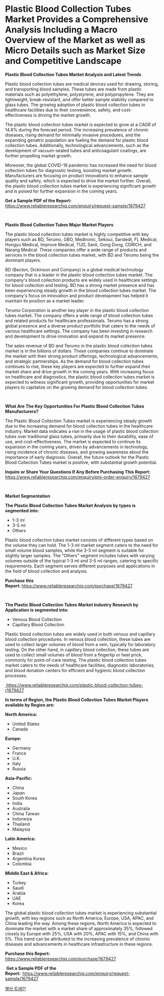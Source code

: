 <p><h1>Plastic Blood Collection Tubes Market Provides a Comprehensive Analysis Including a Macro Overview of the Market as well as Micro Details such as Market Size and Competitive Landscape</h1></p><p><strong>Plastic Blood Collection Tubes Market Analysis and Latest Trends</strong></p>
<p><p>Plastic blood collection tubes are medical devices used for drawing, storing, and transporting blood samples. These tubes are made from plastic materials such as polyethylene, polystyrene, and polypropylene. They are lightweight, break-resistant, and offer better sample stability compared to glass tubes. The growing adoption of plastic blood collection tubes in healthcare facilities due to their convenience, safety, and cost-effectiveness is driving the market growth.</p><p>The plastic blood collection tubes market is expected to grow at a CAGR of 14.8% during the forecast period. The increasing prevalence of chronic diseases, rising demand for minimally invasive procedures, and the expanding geriatric population are fueling the demand for plastic blood collection tubes. Additionally, technological advancements, such as the development of vacuum-sealed tubes and anticoagulant coatings, are further propelling market growth.</p><p>Moreover, the global COVID-19 pandemic has increased the need for blood collection tubes for diagnostic testing, boosting market growth. Manufacturers are focusing on product innovations to enhance sample quality and safety, which is expected to drive the market further. Overall, the plastic blood collection tubes market is experiencing significant growth and is poised for further expansion in the coming years.</p></p>
<p><strong>Get a Sample PDF of the Report:&nbsp;</strong> <a href="https://www.reliableresearchiq.com/enquiry/request-sample/1679427">https://www.reliableresearchiq.com/enquiry/request-sample/1679427</a></p>
<p>&nbsp;</p>
<p><strong>Plastic Blood Collection Tubes Major Market Players</strong></p>
<p><p>The plastic blood collection tubes market is highly competitive with key players such as BD, Terumo, GBO, Medtronic, Sekisui, Sarstedt, FL Medical, Hongyu Medical, Improve Medical, TUD, Sanli, Gong Dong, CDRICH, and Narang Medical. These companies offer a wide range of products and services in the blood collection tubes market, with BD and Terumo being the dominant players.</p><p>BD (Becton, Dickinson and Company) is a global medical technology company that is a leader in the plastic blood collection tubes market. The company's blood collection products are widely used in healthcare settings for blood collection and testing. BD has a strong market presence and has been experiencing steady growth in the blood collection tubes market. The company's focus on innovation and product development has helped it maintain its position as a market leader.</p><p>Terumo Corporation is another key player in the plastic blood collection tubes market. The company offers a wide range of blood collection tubes and related products for healthcare professionals. Terumo has a strong global presence and a diverse product portfolio that caters to the needs of various healthcare settings. The company has been investing in research and development to drive innovation and expand its market presence.</p><p>The sales revenue of BD and Terumo in the plastic blood collection tubes market is in the billions of dollars. These companies continue to dominate the market with their strong product offerings, technological advancements, and strategic partnerships. As the demand for blood collection tubes continues to rise, these key players are expected to further expand their market share and drive growth in the coming years. With increasing focus on healthcare and diagnostics, the plastic blood collection tubes market is expected to witness significant growth, providing opportunities for market players to capitalize on the growing demand for blood collection tubes.</p></p>
<p>&nbsp;</p>
<p><strong>What Are The Key Opportunities For Plastic Blood Collection Tubes Manufacturers?</strong></p>
<p><p>The Plastic Blood Collection Tubes market is experiencing steady growth due to the increasing demand for blood collection tubes in the healthcare industry. Market data indicates a rise in the usage of plastic blood collection tubes over traditional glass tubes, primarily due to their durability, ease of use, and cost-effectiveness. The market is expected to continue its expansion in the coming years, driven by advancements in technology, rising incidence of chronic diseases, and growing awareness about the importance of early diagnosis. Overall, the future outlook for the Plastic Blood Collection Tubes market is positive, with substantial growth potential.</p></p>
<p><strong>Inquire or Share Your Questions If Any Before Purchasing This Report:</strong> <a href="https://www.reliableresearchiq.com/enquiry/pre-order-enquiry/1679427">https://www.reliableresearchiq.com/enquiry/pre-order-enquiry/1679427</a></p>
<p>&nbsp;</p>
<p><strong>Market Segmentation</strong></p>
<p><strong>The Plastic Blood Collection Tubes Market Analysis by types is segmented into:</strong></p>
<p><ul><li>1-3 ml</li><li>3-5 ml</li><li>Others</li></ul></p>
<p><p>Plastic blood collection tubes market consists of different types based on the volume they can hold. The 1-3 ml market segment caters to the need for small volume blood samples, while the 3-5 ml segment is suitable for slightly larger samples. The "Others" segment includes tubes with varying volumes outside of the typical 1-3 ml and 3-5 ml ranges, catering to specific requirements. Each segment serves different purposes and applications in the field of blood collection and analysis.</p></p>
<p><strong>Purchase this Report:&nbsp;</strong><a href="https://www.reliableresearchiq.com/purchase/1679427">https://www.reliableresearchiq.com/purchase/1679427</a></p>
<p>&nbsp;</p>
<p><strong>The Plastic Blood Collection Tubes Market Industry Research by Application is segmented into:</strong></p>
<p><ul><li>Venous Blood Collection</li><li>Capillary Blood Collection</li></ul></p>
<p><p>Plastic blood collection tubes are widely used in both venous and capillary blood collection procedures. In venous blood collection, these tubes are used to collect larger volumes of blood from a vein, typically for laboratory testing. On the other hand, in capillary blood collection, these tubes are used to collect small volumes of blood from a fingertip or heel prick, commonly for point-of-care testing. The plastic blood collection tubes market caters to the needs of healthcare facilities, diagnostic laboratories, and blood donation centers for efficient and hygienic blood collection processes.</p></p>
<p><a href="https://www.reliableresearchiq.com/plastic-blood-collection-tubes-r1679427">&nbsp;https://www.reliableresearchiq.com/plastic-blood-collection-tubes-r1679427</a></p>
<p><strong>In terms of Region, the Plastic Blood Collection Tubes Market Players available by Region are:</strong></p>
<p>
    <p> <strong> North America: </strong>
        <ul>
            <li>United States</li>
            <li>Canada</li>
        </ul>
        </p> 
    <p> <strong> Europe: </strong>
        <ul>
            <li>Germany</li>
            <li>France</li>
            <li>U.K.</li>
            <li>Italy</li>
            <li>Russia</li>
        </ul>
        </p> 
    <p> <strong> Asia-Pacific: </strong>
        <ul>
            <li>China</li>
            <li>Japan</li>
            <li>South Korea</li>
            <li>India</li>
            <li>Australia</li>
            <li>China Taiwan</li>
            <li>Indonesia</li>
            <li>Thailand</li>
            <li>Malaysia</li>
        </ul>
        </p> 
    <p> <strong> Latin America: </strong>
        <ul>
            <li>Mexico</li>
            <li>Brazil</li>
            <li>Argentina Korea</li>
            <li>Colombia</li>
        </ul>
        </p> 
    <p> <strong> Middle East & Africa: </strong>
        <ul>
            <li>Turkey</li>
            <li>Saudi</li>
            <li>Arabia</li>
            <li>UAE</li>
            <li>Korea</li>
        </ul>
    </p>
    </p>
<p><p>The global plastic blood collection tubes market is experiencing substantial growth, with key regions such as North America, Europe, USA, APAC, and China leading the way. Among these regions, North America is expected to dominate the market with a market share of approximately 35%, followed closely by Europe with 25%, USA with 20%, APAC with 15%, and China with 5%. This trend can be attributed to the increasing prevalence of chronic diseases and advancements in healthcare infrastructure in these regions.</p></p>
<p><strong>Purchase this Report: </strong><a href="https://www.reliableresearchiq.com/purchase/1679427">https://www.reliableresearchiq.com/purchase/1679427</a></p>
<p>&nbsp;<strong>Get a Sample PDF of the Report:&nbsp;&nbsp;</strong><a href="https://www.reliableresearchiq.com/enquiry/request-sample/1679427">https://www.reliableresearchiq.com/enquiry/request-sample/1679427</a></p>
<p><strong></strong></p>
<p><p><a href="https://github.com/hxzi07639916/Market-Research-Report-List-3/blob/main/599124374437.md">밸브 트레인</a></p></p>